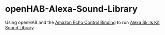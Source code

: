# openHAB-Alexa-Sound-Library
Using openHAB and the [Amazon Echo Control Binding](https://www.openhab.org/addons/bindings/amazonechocontrol/) to run [Alexa Skills Kit Sound Library](https://developer.amazon.com/en-US/docs/alexa/custom-skills/ask-soundlibrary.html). 
